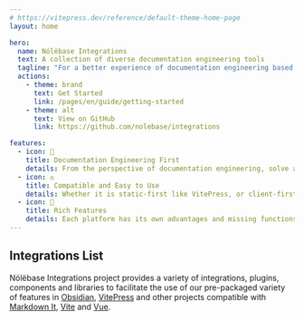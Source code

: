 ```yaml
---
# https://vitepress.dev/reference/default-theme-home-page
layout: home

hero:
  name: Nólëbase Integrations
  text: A collection of diverse documentation engineering tools
  tagline: "For a better experience of documentation engineering based on local-first knowledge base and static site generator"
  actions:
    - theme: brand
      text: Get Started
      link: /pages/en/guide/getting-started
    - theme: alt
      text: View on GitHub
      link: https://github.com/nolebase/integrations

features:
  - icon: 🚀
    title: Documentation Engineering First
    details: From the perspective of documentation engineering, solve and simplify some UX/DX problems, aiming to let creators focus on writing documents, notes, making cards and GTD!
  - icon: ⚖️
    title: Compatible and Easy to Use
    details: Whether it is static-first like VitePress, or client-first like Obsidian, the "Nólëbase Integrations" project hopes to provide a similar or even better experience across different platforms.
  - icon: 🧩
    title: Rich Features
    details: Each platform has its own advantages and missing functions, but the documentation engineering is already time-consuming and labor-intensive. These issues should not be obstacles to restrict the writing and sharing of documents and knowledge. Expand your imagination far beyond with Nólëbase Integrations.
---
```


<HomeContent>

## Integrations List

Nólëbase Integrations project provides a variety of integrations, plugins, components and libraries to facilitate the use of our pre-packaged variety of features in [Obsidian](https://obsidian.md), [VitePress](https://vitepress.dev) and other projects compatible with [Markdown It](https://github.com/markdown-it/markdown-it), [Vite](https://vitejs.dev/) and [Vue](https://vuejs.org/).

<div class="grid gap-5 lg:grid-cols-2 max-w-172 lg:max-w-none mx-auto">

  <IntegrationCard type="markdown-it" title="Bi-Directional Links" package="markdown-it-bi-directional-links" />

  <IntegrationCard type="markdown-it" title="Elements Transformation" package="markdown-it-element-transform" />

  <IntegrationCard type="vitepress" title="Enhanced Readabilities" package="vitepress-plugin-enhanced-readabilities" />

  <IntegrationCard type="vitepress" title="Inline Link Previewing" package="vitepress-plugin-inline-link-preview" />

  <IntegrationCard type="vitepress" title="Blinking highlight targeted heading" package="vitepress-plugin-highlight-targeted-heading" />

  <IntegrationCard type="vitepress" title="Changelog & File history" package="vitepress-plugin-git-changelog" />

  <IntegrationCard type="obsidian" title="UnoCSS" package="obsidian-plugin-unocss" />

</div>

</HomeContent>

